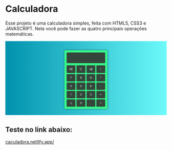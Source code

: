# Calculadora
Esse projeto é uma calculadora simples, feita com HTML5, CSS3 e JAVASCRIPT. Nela você pode fazer as quatro principais operações matemáticas.
 
<img alt="gif calculadora" title="gif calculadora" src="./calculadora.gif">

## Teste no link abaixo:
<a href="https://confident-nightingale-20e6ca.netlify.app/">caculadora.netlify.app/</a>
